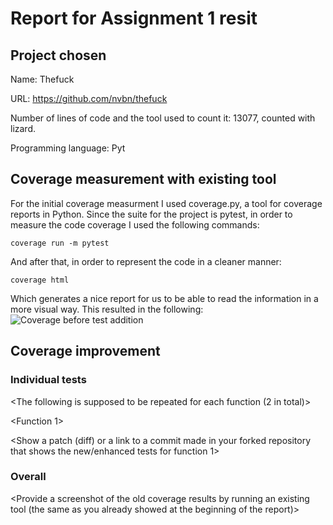 # Report for Assignment 1 resit

## Project chosen

Name: Thefuck

URL: https://github.com/nvbn/thefuck

Number of lines of code and the tool used to count it: 13077, counted with lizard.

Programming language: Pyt

## Coverage measurement with existing tool

For the initial coverage measurment I used coverage.py, a tool for coverage reports in Python. Since the suite for the project is pytest, in order to measure the code coverage I used the following commands:

```coverage run -m pytest```

And after that, in order to represent the code in a cleaner manner:

```coverage html```

Which generates a nice report for us to be able to read the information in a more visual way. This resulted in the following:
![Coverage before test addition](img/screenshot_full_coverage_prev.png)


## Coverage improvement

### Individual tests

<The following is supposed to be repeated for each function (2 in total)>

<Function 1>

<Show a patch (diff) or a link to a commit made in your forked repository that shows the new/enhanced tests for function 1>

<Provide a screenshot of the old coverage results for such function>

<Provide a screenshot of the new coverage results for such function>

<State the coverage improvement with a number and elaborate on why the coverage is improved>

### Overall

<Provide a screenshot of the old coverage results by running an existing tool (the same as you already showed at the beginning of the report)>

<Provide a screenshot of the new coverage results by running the existing tool using all test modifications>

